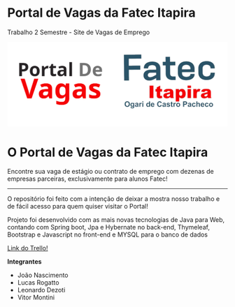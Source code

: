 # Portal de Vagas da Fatec Itapira
Trabalho 2 Semestre - Site de Vagas de Emprego

![image](trivagasHTML/img/Logo.png)

<h1> O Portal de Vagas da Fatec Itapira</h1>
<p>Encontre sua vaga de estágio ou contrato de emprego com dezenas de empresas parceiras, exclusivamente
                para alunos Fatec!</p>
<hr>                
<p>O repositório foi feito com a intenção de deixar a mostra nosso trabalho e de fácil acesso para quem quiser visitar o Portal!</p>

<p>Projeto foi desenvolvido com as mais novas tecnologias de Java para Web, contando com Spring boot, Jpa e Hybernate no back-end, Thymeleaf, Bootstrap e Javascript no front-end e MYSQL para o banco de dados</p>

<a href="https://trello.com/b/GTUbGxAW/projeto-interdisciplinar"> Link do Trello! </a>
  
<b> Integrantes </b>
*  João Nascimento
*  Lucas Rogatto
*  Leonardo Dezoti
*  Vitor Montini
